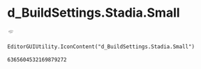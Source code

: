 # d_BuildSettings.Stadia.Small
![](/img/d_BuildSettings.Stadia.Small.png)

``` CSharp
EditorGUIUtility.IconContent("d_BuildSettings.Stadia.Small")
```
```
6365604532169879272
```
